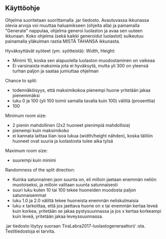 ## Käyttöohje

Ohjelma suoritetaan suorittamalla .jar tiedosto. Avautuvassa ikkunassa olevia arvoja voi muuttaa haluamikseen (ohjeita alla) ja painamalla "Generate" nappulaa, ohjelma generoi luolaston ja avaa sen uuteen ikkunaan. Koko ohjelma (sekä kaikki generoidut luolastot) sulkeutuu painamalla yläkulman rastia MISTÄ TAHANSA ikkunasta.

Hyväksyttävät syöteet (ym. syötteistä):
Width, Height: 

* Minimi 10, koska sen alapuolella luolaston muodostaminen on vaikeaa
* Ei varsinaista maksimia jota ei hyväksytä, mutta yli 300 on yleensä turhan paljon ja saataa jumiuttaa ohjelman

Chance to split: 

* todennäköisyys, että maksimikokoa pienempi huone yritetään jakaa pienemmäksi
* luku 0 ja 100 (yli 100 toimii samalla tavalla kuin 100) väliltä (prosenttia)
* 100 

Minimum room size:

* 2 pienin mahdollinen (2x2 huoneet pienimpiä mahdollisia)
* pienempi kuin maksimikoko
* ei kannata laittaa liian isoa lukua (width/height nähden), koska tällöin huoneet ovat suuria ja luolastosta tulee aika tylsä

Maximum room size:

* suurempi kuin minimi

Randomness of the split direction:

* Kuinka satunnainen jaon suunta on, eli milloin jaetaan enemmän neliön muotoiseksi, ja milloin valitaan suunta satunnaisesti
* suuri luku kuten 10 tai 100 tekee huoneiden muodosta paljon satunnaisemmat
* luku 1.0 ja 2.0 väliltä tekee huoneista enemmän neliskulmaisia
* luku x tarkoittaa, että jos jaettava huone on x tai enemmän kertaa leveä kuin korkea, yritetään se jakaa pystysuunnassa ja jos x kertaa korkeampi kuin leveä, yritetään jakaa leveyssuunnassa.

.jar tiedosto löytyy suoraan TiraLabra2017-luolastogeneraattori/ :sta. Testitiedostoja ei tarvita.
